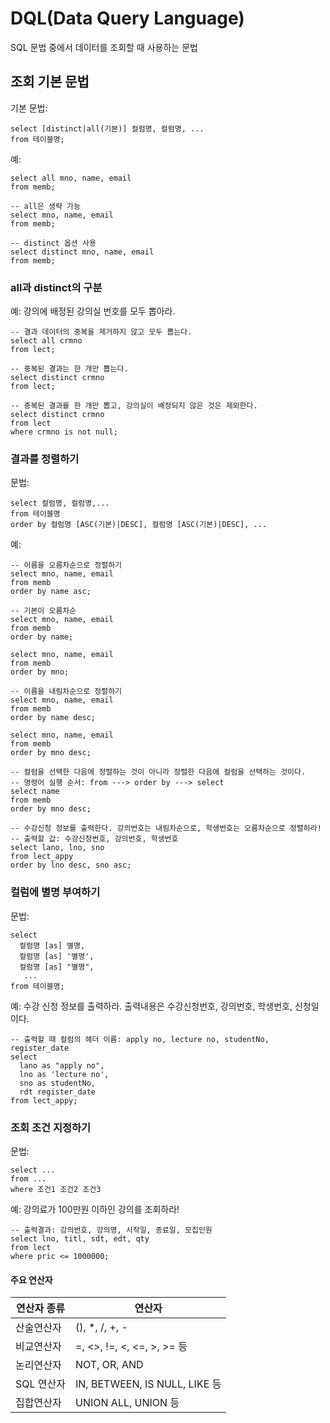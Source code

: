 # DQL(Data Query Language)
SQL 문법 중에서 데이터를 조회할 때 사용하는 문법

## 조회 기본 문법 
기본 문법:
~~~~
select [distinct|all(기본)] 컬럼명, 컬럼명, ...
from 테이블명; 
~~~~ 

예:
~~~~
select all mno, name, email 
from memb;

-- all은 생략 가능
select mno, name, email 
from memb;

-- distinct 옵션 사용
select distinct mno, name, email 
from memb;
~~~~

### all과 distinct의 구분
예: 강의에 배정된 강의실 번호를 모두 뽑아라.
~~~~
-- 결과 데이터의 중복을 제거하지 않고 모두 뽑는다.
select all crmno 
from lect; 

-- 중복된 결과는 한 개만 뽑는다.
select distinct crmno 
from lect;

-- 중복된 결과를 한 개만 뽑고, 강의실이 배정되지 않은 것은 제외한다.
select distinct crmno 
from lect
where crmno is not null;
~~~~

### 결과를 정렬하기
문법:
~~~~
select 컬럼명, 컬럼명,...
from 테이블명
order by 컬럼명 [ASC(기본)|DESC], 컬럼명 [ASC(기본)|DESC], ...
~~~~

예:
~~~~
-- 이름을 오름차순으로 정렬하기
select mno, name, email
from memb
order by name asc;

-- 기본이 오름차순
select mno, name, email
from memb
order by name;

select mno, name, email
from memb
order by mno;

-- 이름을 내림차순으로 정렬하기
select mno, name, email
from memb
order by name desc;

select mno, name, email
from memb
order by mno desc;

-- 컬럼을 선택한 다음에 정렬하는 것이 아니라 정렬한 다음에 컬럼을 선택하는 것이다.
-- 명령어 실행 순서: from ---> order by ---> select
select name
from memb
order by mno desc;

-- 수강신청 정보를 출력한다. 강의번호는 내림차순으로, 학생번호는 오름차순으로 정렬하라!
-- 출력할 값: 수강신청번호, 강의번호, 학생번호
select lano, lno, sno
from lect_appy
order by lno desc, sno asc;
~~~~

### 컬럼에 별명 부여하기
문법:
~~~~
select 
  컬럼명 [as] 별명, 
  컬럼명 [as] '별명',
  컬럼명 [as] "별명",
   ...
from 테이블명;
~~~~

예: 수강 신청 정보를 출력하라. 출력내용은 수강신청번호, 강의번호, 학생번호, 신청일 이다.
~~~~
-- 출력할 때 컬럼의 헤더 이름: apply no, lecture no, studentNo, register_date
select
  lano as "apply no",
  lno as 'lecture no',
  sno as studentNo,
  rdt register_date
from lect_appy;
~~~~


### 조회 조건 지정하기
문법:
~~~~
select ...
from ...
where 조건1 조건2 조건3
~~~~

예: 강의료가 100만원 이하인 강의를 조회하라!
~~~~
-- 출력결과: 강의번호, 강의명, 시작일, 종료일, 모집인원
select lno, titl, sdt, edt, qty 
from lect
where pric <= 1000000;
~~~~

#### 주요 연산자
|연산자 종류| 연산자|
|-----------|-------|
|산술연산자| (), *, /, +, - |
|비교연산자| =, <>, !=, <, <=, >, >= 등|
|논리연산자| NOT, OR, AND |
|SQL 연산자| IN, BETWEEN, IS NULL, LIKE 등|
|집합연산자| UNION ALL, UNION 등| 














